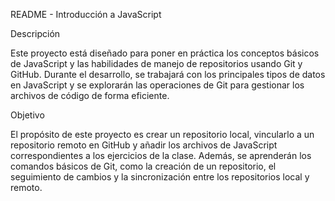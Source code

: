 README - Introducción a JavaScript

Descripción

Este proyecto está diseñado para poner en práctica los conceptos básicos de JavaScript y las habilidades de manejo de repositorios usando Git y GitHub. Durante el desarrollo, se trabajará con los principales tipos de datos en JavaScript y se explorarán las operaciones de Git para gestionar los archivos de código de forma eficiente.

Objetivo

El propósito de este proyecto es crear un repositorio local, vincularlo a un repositorio remoto en GitHub y añadir los archivos de JavaScript correspondientes a los ejercicios de la clase. Además, se aprenderán los comandos básicos de Git, como la creación de un repositorio, el seguimiento de cambios y la sincronización entre los repositorios local y remoto.
